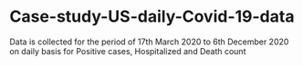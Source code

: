 # Case-study-US-daily-Covid-19-data
Data is collected for the period of 17th March 2020 to 6th December 2020 on daily basis for Positive cases, Hospitalized and Death count

